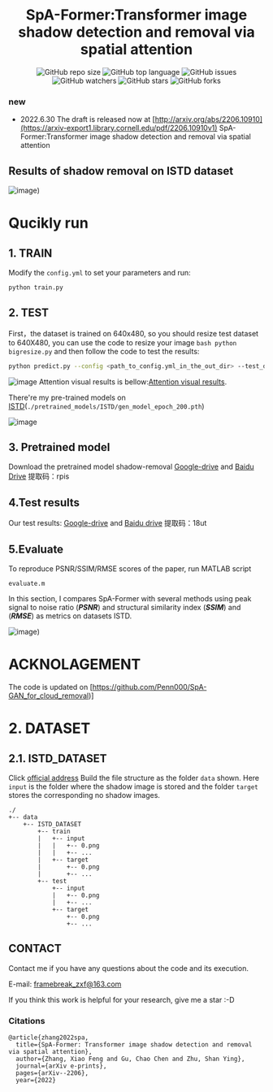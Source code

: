 <div align="center">
<h1>SpA-Former:Transformer image shadow detection and removal via spatial attention  </h1>
</div>

<div align="center">
<img alt="GitHub repo size" src="https://img.shields.io/github/repo-size/zhangbaijin/Spatial-Transformer-shadow-removal?color=green"> <img alt="GitHub top language" src="https://img.shields.io/github/languages/top/zhangbaijin/Spatial-Transformer-shadow-removal">  <img alt="GitHub issues" src="https://img.shields.io/github/issues/zhangbaijin/Spatial-Transformer-shadow-removal"> 
</div>
<div align="center">
<img alt="GitHub watchers" src="https://img.shields.io/github/watchers/zhangbaijin/Spatial-Transformer-shadow-removal?style=social"> <img alt="GitHub stars" src="https://img.shields.io/github/stars/zhangbaijin/Spatial-Transformer-shadow-removal"> <img alt="GitHub forks" src="https://img.shields.io/github/forks/zhangbaijin/Spatial-Transformer-shadow-removal?style=social">
</div>


### new

- 2022.6.30  The draft is released now at [http://arxiv.org/abs/2206.10910](https://arxiv-export1.library.cornell.edu/pdf/2206.10910v1)
SpA-Former:Transformer image shadow detection and removal via spatial attention  
## Results of shadow removal on ISTD dataset

![image](https://github.com/zhangbaijin/SpA-Former-shadow-removal/blob/main/imgs/structure.png))
# Qucikly run
## 1. TRAIN

Modify the `config.yml` to set your parameters and run:

```bash
python train.py
```

## 2. TEST

First，the dataset is trained on 640x480, so you should resize test dataset to 640X480, you can use the code to resize your image 
```bash python bigresize.py```
and then follow the code to test the results:
```bash
python predict.py --config <path_to_config.yml_in_the_out_dir> --test_dir <path_to_a_directory_stored_test_data> --out_dir <path_to_an_output_directory> --pretrained <path_to_a_pretrained_model> --cuda
```
![image](https://github.com/zhangbaijin/SpA-Former-shadow-removal/blob/main/195.png)
Attention visual results is bellow:[Attention visual results](https://drive.google.com/file/d/188MbZxi3rVB41vAzLX2dssW4sRLYLqyn/view?usp=sharing).

There're my pre-trained models on [ISTD](./pretrained_models/RICE1/)(`./pretrained_models/ISTD/gen_model_epoch_200.pth`) 

![image](https://github.com/zhangbaijin/SpA-Former-shadow-removal/blob/main/imgs/introduction.png)

## 3. Pretrained model

Download the pretrained model shadow-removal  [Google-drive](https://drive.google.com/drive/folders/1pxwwAfwnGKkLj-GAlkVCevbEQM4basgR?usp=sharing)
 and [Baidu Drive](https://pan.baidu.com/s/1slny1G_9WuxBcoyw5eKUVA)  提取码：rpis
## 4.Test results
Our test results:  [Google-drive](https://drive.google.com/file/d/1m-zE9wxiEL8lO8pX5n65cbi0GQaAGSPr/view?usp=sharing)
and [Baidu drive](https://pan.baidu.com/s/1ek9qaowfPg4CkDaZF6KTCQ)  提取码：18ut

## 5.Evaluate 
To reproduce PSNR/SSIM/RMSE scores of the paper, run MATLAB script
```
evaluate.m
```
In this section, I compares SpA-Former with several methods using peak signal to noise ratio (***PSNR***) and structural similarity index (***SSIM***)  and (***RMSE***) as metrics on datasets ISTD.

![image](https://github.com/zhangbaijin/Spatial-Transformer-shadow-removal/blob/main/compare.jpg))

# ACKNOLAGEMENT
The code is updated on [https://github.com/Penn000/SpA-GAN_for_cloud_removal)]

# 2. DATASET

## 2.1. ISTD_DATASET

Click [official address]([here](https://github.com/nhchiu/Shadow-Removal-ISTD)) Build the file structure as the folder `data` shown. Here `input` is the folder where the shadow image is stored and the folder `target` stores the corresponding no shadow images.

```
./
+-- data
    +--	ISTD_DATASET
        +-- train
        |   +-- input
        |   |   +-- 0.png
        |   |   +-- ...
        |   +-- target
        |       +-- 0.png
        |       +-- ...
        +-- test
            +-- input
            |   +-- 0.png
            |   +-- ...
            +-- target
                +-- 0.png
                +-- ...
```


##  CONTACT

Contact me if you have any questions about the code and its execution.

E-mail: framebreak_zxf@163.com

If you think this work is helpful for your research, give me a star :-D

### Citations
```
@article{zhang2022spa,
  title={SpA-Former: Transformer image shadow detection and removal via spatial attention},
  author={Zhang, Xiao Feng and Gu, Chao Chen and Zhu, Shan Ying},
  journal={arXiv e-prints},
  pages={arXiv--2206},
  year={2022}
```



